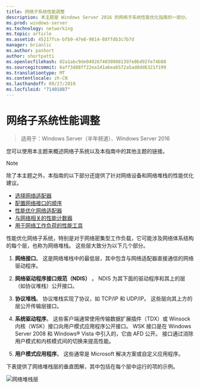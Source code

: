 ```yaml
---
title: 网络子系统性能调整
description: 本主题是 Windows Server 2016 的网络子系统性能优化指南的一部分。
ms.prod: windows-server
ms.technology: networking
ms.topic: article
ms.assetid: 45217fce-bfb9-47e8-9814-88ffdb3c7b7d
manager: brianlic
ms.author: pashort
author: shortpatti
ms.openlocfilehash: 02a1abc9de04926740309081397e0bd92fe74b88
ms.sourcegitcommit: 6aff3d88ff22ea141a6ea6572a5ad8dd6321f199
ms.translationtype: MT
ms.contentlocale: zh-CN
ms.lasthandoff: 09/27/2019
ms.locfileid: "71401887"
---
```

# <a name="network-subsystem-performance-tuning"></a>网络子系统性能调整

>适用于：Windows Server（半年频道）、Windows Server 2016

您可以使用本主题来概述网络子系统以及本指南中的其他主题的链接。

>[!NOTE]
>除了本主题之外，本指南的以下部分还提供了针对网络设备和网络堆栈的性能优化建议。
> - [选择网络适配器](net-sub-choose-nic.md)
> - [配置网络接口的顺序](net-sub-interface-metric.md)
> - [性能优化网络适配器](net-sub-performance-tuning-nics.md)
> - [与网络相关的性能计数器](net-sub-performance-counters.md)
> - [用于网络工作负荷的性能工具](net-sub-performance-tools.md)

性能优化网络子系统，特别是对于网络密集型工作负载，它可能涉及网络体系结构的每个层，也称为网络堆栈。 这些层大致分为以下几个部分。

1. **网络接口**。 这是网络堆栈中的最低层，其中包含与网络适配器直接通信的网络驱动程序。

2. **网络驱动程序接口规范（NDIS）** 。 NDIS 为其下面的驱动程序和其上的层（如协议堆栈）公开接口。
  
3. **协议堆栈**。 协议堆栈实现了协议，如 TCP/IP 和 UDP/IP。 这些层向其上方的层公开传输层接口。
  
4. **系统驱动程序**。 这些客户端通常使用传输数据扩展插件（TDX）或 Winsock 内核（WSK）接口向用户模式应用程序公开接口。 WSK 接口是在 Windows Server 2008 和 Windows&reg; Vista 中引入的，它由 AFD 公开。 接口通过消除用户模式和内核模式间的切换来提高性能。
  
5. **用户模式应用程序**。 这些通常是 Microsoft 解决方案或自定义应用程序。

下表提供了网络堆栈层的垂直图解，其中包括在每个层中运行的项的示例。  

![网络堆栈层](../../media/Network-Subsystem/network-layers.jpg)

